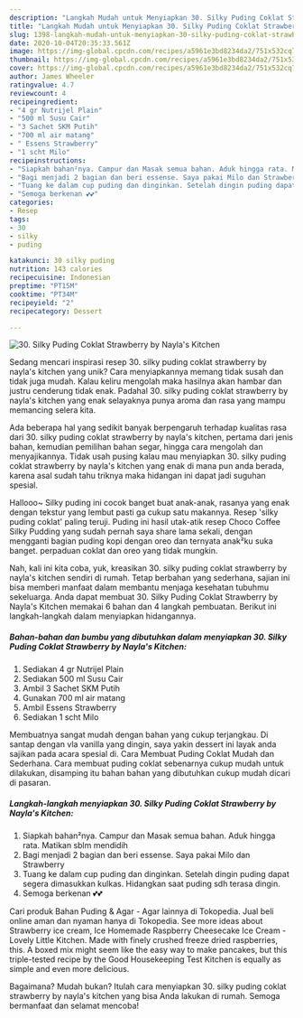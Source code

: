 ```yaml
---
description: "Langkah Mudah untuk Menyiapkan 30. Silky Puding Coklat Strawberry by Nayla&amp;#39;s Kitchen Anti Gagal"
title: "Langkah Mudah untuk Menyiapkan 30. Silky Puding Coklat Strawberry by Nayla&amp;#39;s Kitchen Anti Gagal"
slug: 1398-langkah-mudah-untuk-menyiapkan-30-silky-puding-coklat-strawberry-by-nayla-and-39-s-kitchen-anti-gagal
date: 2020-10-04T20:35:33.561Z
image: https://img-global.cpcdn.com/recipes/a5961e3bd8234da2/751x532cq70/30-silky-puding-coklat-strawberry-by-naylas-kitchen-foto-resep-utama.jpg
thumbnail: https://img-global.cpcdn.com/recipes/a5961e3bd8234da2/751x532cq70/30-silky-puding-coklat-strawberry-by-naylas-kitchen-foto-resep-utama.jpg
cover: https://img-global.cpcdn.com/recipes/a5961e3bd8234da2/751x532cq70/30-silky-puding-coklat-strawberry-by-naylas-kitchen-foto-resep-utama.jpg
author: James Wheeler
ratingvalue: 4.7
reviewcount: 4
recipeingredient:
- "4 gr Nutrijel Plain"
- "500 ml Susu Cair"
- "3 Sachet SKM Putih"
- "700 ml air matang"
- " Essens Strawberry"
- "1 scht Milo"
recipeinstructions:
- "Siapkah bahan²nya. Campur dan Masak semua bahan. Aduk hingga rata. Matikan sblm mendidih"
- "Bagi menjadi 2 bagian dan beri essense. Saya pakai Milo dan Strawberry"
- "Tuang ke dalam cup puding dan dinginkan. Setelah dingin puding dapat segera dimasukkan kulkas. Hidangkan saat puding sdh terasa dingin."
- "Semoga berkenan 💕💕"
categories:
- Resep
tags:
- 30
- silky
- puding

katakunci: 30 silky puding 
nutrition: 143 calories
recipecuisine: Indonesian
preptime: "PT15M"
cooktime: "PT34M"
recipeyield: "2"
recipecategory: Dessert

---
```



![30. Silky Puding Coklat Strawberry by Nayla&#39;s Kitchen](https://img-global.cpcdn.com/recipes/a5961e3bd8234da2/751x532cq70/30-silky-puding-coklat-strawberry-by-naylas-kitchen-foto-resep-utama.jpg)

Sedang mencari inspirasi resep 30. silky puding coklat strawberry by nayla&#39;s kitchen yang unik? Cara menyiapkannya memang tidak susah dan tidak juga mudah. Kalau keliru mengolah maka hasilnya akan hambar dan justru cenderung tidak enak. Padahal 30. silky puding coklat strawberry by nayla&#39;s kitchen yang enak selayaknya punya aroma dan rasa yang mampu memancing selera kita.

Ada beberapa hal yang sedikit banyak berpengaruh terhadap kualitas rasa dari 30. silky puding coklat strawberry by nayla&#39;s kitchen, pertama dari jenis bahan, kemudian pemilihan bahan segar, hingga cara mengolah dan menyajikannya. Tidak usah pusing kalau mau menyiapkan 30. silky puding coklat strawberry by nayla&#39;s kitchen yang enak di mana pun anda berada, karena asal sudah tahu triknya maka hidangan ini dapat jadi suguhan spesial.

Hallooo~ Silky puding ini cocok banget buat anak-anak, rasanya yang enak dengan tekstur yang lembut pasti ga cukup satu makannya. Resep &#39;silky puding coklat&#39; paling teruji. Puding ini hasil utak-atik resep Choco Coffee Silky Pudding yang sudah pernah saya share lama sekali, dengan mengganti bagian puding kopi dengan oreo dan ternyata anak²ku suka banget. perpaduan coklat dan oreo yang tidak mungkin.


Nah, kali ini kita coba, yuk, kreasikan 30. silky puding coklat strawberry by nayla&#39;s kitchen sendiri di rumah. Tetap berbahan yang sederhana, sajian ini bisa memberi manfaat dalam membantu menjaga kesehatan tubuhmu sekeluarga. Anda dapat membuat 30. Silky Puding Coklat Strawberry by Nayla&#39;s Kitchen memakai 6 bahan dan 4 langkah pembuatan. Berikut ini langkah-langkah dalam menyiapkan hidangannya.

<!--inarticleads1-->

##### Bahan-bahan dan bumbu yang dibutuhkan dalam menyiapkan 30. Silky Puding Coklat Strawberry by Nayla&#39;s Kitchen:

1. Sediakan 4 gr Nutrijel Plain
1. Sediakan 500 ml Susu Cair
1. Ambil 3 Sachet SKM Putih
1. Gunakan 700 ml air matang
1. Ambil  Essens Strawberry
1. Sediakan 1 scht Milo


Membuatnya sangat mudah dengan bahan yang cukup terjangkau. Di santap dengan vla vanilla yang dingin, saya yakin dessert ini layak anda sajikan pada acara spesial di. Cara Membuat Puding Coklat Mudah dan Sederhana. Cara membuat puding coklat sebenarnya cukup mudah untuk dilakukan, disamping itu bahan bahan yang dibutuhkan cukup mudah dicari di pasaran. 

<!--inarticleads2-->

##### Langkah-langkah menyiapkan 30. Silky Puding Coklat Strawberry by Nayla&#39;s Kitchen:

1. Siapkah bahan²nya. Campur dan Masak semua bahan. Aduk hingga rata. Matikan sblm mendidih
1. Bagi menjadi 2 bagian dan beri essense. Saya pakai Milo dan Strawberry
1. Tuang ke dalam cup puding dan dinginkan. Setelah dingin puding dapat segera dimasukkan kulkas. Hidangkan saat puding sdh terasa dingin.
1. Semoga berkenan 💕💕


Cari produk Bahan Puding &amp; Agar - Agar lainnya di Tokopedia. Jual beli online aman dan nyaman hanya di Tokopedia. See more ideas about Strawberry ice cream, Ice Homemade Raspberry Cheesecake Ice Cream - Lovely Little Kitchen. Made with finely crushed freeze dried raspberries, this. A boxed mix might seem like the easy way to make pancakes, but this triple-tested recipe by the Good Housekeeping Test Kitchen is equally as simple and even more delicious. 

Bagaimana? Mudah bukan? Itulah cara menyiapkan 30. silky puding coklat strawberry by nayla&#39;s kitchen yang bisa Anda lakukan di rumah. Semoga bermanfaat dan selamat mencoba!
